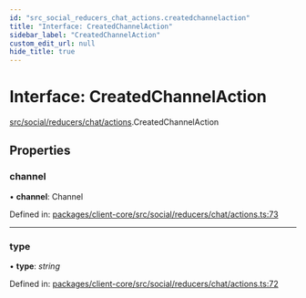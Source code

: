 ```yaml
---
id: "src_social_reducers_chat_actions.createdchannelaction"
title: "Interface: CreatedChannelAction"
sidebar_label: "CreatedChannelAction"
custom_edit_url: null
hide_title: true
---
```


# Interface: CreatedChannelAction

[src/social/reducers/chat/actions](../modules/src_social_reducers_chat_actions.md).CreatedChannelAction

## Properties

### channel

• **channel**: Channel

Defined in: [packages/client-core/src/social/reducers/chat/actions.ts:73](https://github.com/xr3ngine/xr3ngine/blob/716a06460/packages/client-core/src/social/reducers/chat/actions.ts#L73)

___

### type

• **type**: *string*

Defined in: [packages/client-core/src/social/reducers/chat/actions.ts:72](https://github.com/xr3ngine/xr3ngine/blob/716a06460/packages/client-core/src/social/reducers/chat/actions.ts#L72)
